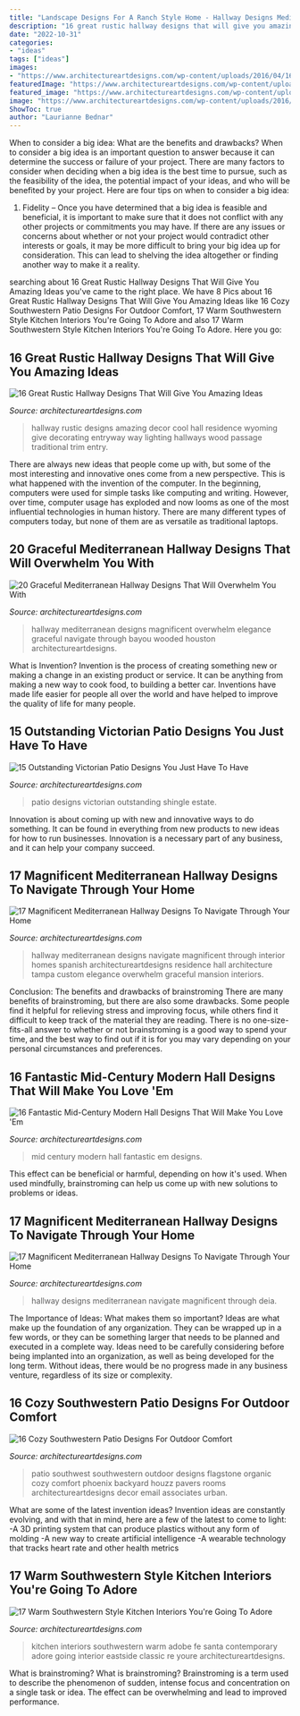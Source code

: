 ```yaml
---
title: "Landscape Designs For A Ranch Style Home - Hallway Designs Mediterranean Navigate Magnificent Through Deia"
description: "16 great rustic hallway designs that will give you amazing ideas"
date: "2022-10-31"
categories:
- "ideas"
tags: ["ideas"]
images:
- "https://www.architectureartdesigns.com/wp-content/uploads/2016/04/16-Cozy-Southwestern-Patio-Designs-For-Outdoor-Comfort-13.jpg"
featuredImage: "https://www.architectureartdesigns.com/wp-content/uploads/2015/05/16-Great-Rustic-Hallway-Designs-That-Will-Give-You-Amazing-Ideas-12-630x945.jpg"
featured_image: "https://www.architectureartdesigns.com/wp-content/uploads/2017/10/20-Graceful-Mediterranean-Hallway-Designs-That-Will-Overwhelm-You-With-Elegance-19.jpg"
image: "https://www.architectureartdesigns.com/wp-content/uploads/2016/03/17-Warm-Southwestern-Style-Kitchen-Interiors-Youre-Going-To-Adore-5.jpg"
ShowToc: true
author: "Laurianne Bednar"
---
```



When to consider a big idea: What are the benefits and drawbacks?
When to consider a big idea is an important question to answer because it can determine the success or failure of your project. There are many factors to consider when deciding when a big idea is the best time to pursue, such as the feasibility of the idea, the potential impact of your ideas, and who will be benefited by your project. Here are four tips on when to consider a big idea:
1. Fidelity – Once you have determined that a big idea is feasible and beneficial, it is important to make sure that it does not conflict with any other projects or commitments you may have. If there are any issues or concerns about whether or not your project would contradict other interests or goals, it may be more difficult to bring your big idea up for consideration. This can lead to shelving the idea altogether or finding another way to make it a reality.


	

		
searching about 16 Great Rustic Hallway Designs That Will Give You Amazing Ideas you've came to the right place. We have 8 Pics about 16 Great Rustic Hallway Designs That Will Give You Amazing Ideas like 16 Cozy Southwestern Patio Designs For Outdoor Comfort, 17 Warm Southwestern Style Kitchen Interiors You&#039;re Going To Adore and also 17 Warm Southwestern Style Kitchen Interiors You&#039;re Going To Adore. Here you go:
		
    
## 16 Great Rustic Hallway Designs That Will Give You Amazing Ideas

<img loading=lazy src="https://www.architectureartdesigns.com/wp-content/uploads/2015/05/16-Great-Rustic-Hallway-Designs-That-Will-Give-You-Amazing-Ideas-12-630x945.jpg" onerror="this.onerror=null;this.src='https://tse1.mm.bing.net/th?id=OIP.akzpj3-md8_oFOzwcdWO0QHaLH&amp;pid=15.1';" alt="16 Great Rustic Hallway Designs That Will Give You Amazing Ideas">

_Source: architectureartdesigns.com_

>hallway rustic designs amazing decor cool hall residence wyoming give decorating entryway way lighting hallways wood passage traditional trim entry. 

	

There are always new ideas that people come up with, but some of the most interesting and innovative ones come from a new perspective. This is what happened with the invention of the computer. In the beginning, computers were used for simple tasks like computing and writing. However, over time, computer usage has exploded and now looms as one of the most influential technologies in human history. There are many different types of computers today, but none of them are as versatile as traditional laptops.

    
## 20 Graceful Mediterranean Hallway Designs That Will Overwhelm You With

<img loading=lazy src="https://www.architectureartdesigns.com/wp-content/uploads/2017/10/20-Graceful-Mediterranean-Hallway-Designs-That-Will-Overwhelm-You-With-Elegance-19.jpg" onerror="this.onerror=null;this.src='https://tse4.mm.bing.net/th?id=OIP.uq1xrkc7DQ_Fs7AN98m0HgHaJw&amp;pid=15.1';" alt="20 Graceful Mediterranean Hallway Designs That Will Overwhelm You With">

_Source: architectureartdesigns.com_

>hallway mediterranean designs magnificent overwhelm elegance graceful navigate through bayou wooded houston architectureartdesigns. 

	

What is Invention?
Invention is the process of creating something new or making a change in an existing product or service. It can be anything from making a new way to cook food, to building a better car. Inventions have made life easier for people all over the world and have helped to improve the quality of life for many people.

    
## 15 Outstanding Victorian Patio Designs You Just Have To Have

<img loading=lazy src="http://www.architectureartdesigns.com/wp-content/uploads/2019/05/15-Outstanding-Victorian-Patio-Designs-You-Just-Have-To-Have-5.jpg" onerror="this.onerror=null;this.src='https://tse2.mm.bing.net/th?id=OIP.3pKUns2BGoXz58zjzFa8qQHaLH&amp;pid=15.1';" alt="15 Outstanding Victorian Patio Designs You Just Have To Have">

_Source: architectureartdesigns.com_

>patio designs victorian outstanding shingle estate. 

	

Innovation is about coming up with new and innovative ways to do something. It can be found in everything from new products to new ideas for how to run businesses. Innovation is a necessary part of any business, and it can help your company succeed.

    
## 17 Magnificent Mediterranean Hallway Designs To Navigate Through Your Home

<img loading=lazy src="https://www.architectureartdesigns.com/wp-content/uploads/2016/07/17-Magnificent-Mediterranean-Hallway-Designs-To-Navigate-Through-Your-Home-3.jpg" onerror="this.onerror=null;this.src='https://tse3.mm.bing.net/th?id=OIP.9-BDrpe7sYf8XjPUuO-pMAHaJ6&amp;pid=15.1';" alt="17 Magnificent Mediterranean Hallway Designs To Navigate Through Your Home">

_Source: architectureartdesigns.com_

>hallway mediterranean designs navigate magnificent through interior homes spanish architectureartdesigns residence hall architecture tampa custom elegance overwhelm graceful mansion interiors. 

	

Conclusion: The benefits and drawbacks of brainstroming
There are many benefits of brainstroming, but there are also some drawbacks. Some people find it helpful for relieving stress and improving focus, while others find it difficult to keep track of the material they are reading. There is no one-size-fits-all answer to whether or not brainstroming is a good way to spend your time, and the best way to find out if it is for you may vary depending on your personal circumstances and preferences.

    
## 16 Fantastic Mid-Century Modern Hall Designs That Will Make You Love &#039;Em

<img loading=lazy src="http://www.architectureartdesigns.com/wp-content/uploads/2019/03/16-Fantastic-Mid-Century-Modern-Hall-Designs-That-Will-Make-You-Love-Em-16.jpg" onerror="this.onerror=null;this.src='https://tse2.mm.bing.net/th?id=OIP.uMirm0cOIE8nnKQ2dfYNZgHaLH&amp;pid=15.1';" alt="16 Fantastic Mid-Century Modern Hall Designs That Will Make You Love &#039;Em">

_Source: architectureartdesigns.com_

>mid century modern hall fantastic em designs. 

	

This effect can be beneficial or harmful, depending on how it's used. When used mindfully, brainstroming can help us come up with new solutions to problems or ideas.

    
## 17 Magnificent Mediterranean Hallway Designs To Navigate Through Your Home

<img loading=lazy src="https://www.architectureartdesigns.com/wp-content/uploads/2016/07/17-Magnificent-Mediterranean-Hallway-Designs-To-Navigate-Through-Your-Home-12.jpg" onerror="this.onerror=null;this.src='https://tse1.mm.bing.net/th?id=OIP.wioOGXu9J9qyw3BlGVLAMwHaLH&amp;pid=15.1';" alt="17 Magnificent Mediterranean Hallway Designs To Navigate Through Your Home">

_Source: architectureartdesigns.com_

>hallway designs mediterranean navigate magnificent through deia. 

	

The Importance of Ideas: What makes them so important?
Ideas are what make up the foundation of any organization. They can be wrapped up in a few words, or they can be something larger that needs to be planned and executed in a complete way. Ideas need to be carefully considering before being implanted into an organization, as well as being developed for the long term. Without ideas, there would be no progress made in any business venture, regardless of its size or complexity.

    
## 16 Cozy Southwestern Patio Designs For Outdoor Comfort

<img loading=lazy src="https://www.architectureartdesigns.com/wp-content/uploads/2016/04/16-Cozy-Southwestern-Patio-Designs-For-Outdoor-Comfort-13.jpg" onerror="this.onerror=null;this.src='https://tse3.mm.bing.net/th?id=OIP.tsLVXhbqJYcH0KiqZftrSQHaFZ&amp;pid=15.1';" alt="16 Cozy Southwestern Patio Designs For Outdoor Comfort">

_Source: architectureartdesigns.com_

>patio southwest southwestern outdoor designs flagstone organic cozy comfort phoenix backyard houzz pavers rooms architectureartdesigns decor email associates urban. 

	

What are some of the latest invention ideas?
Invention ideas are constantly evolving, and with that in mind, here are a few of the latest to come to light: 
-A 3D printing system that can produce plastics without any form of molding 
-A new way to create artificial intelligence 
-A wearable technology that tracks heart rate and other health metrics

    
## 17 Warm Southwestern Style Kitchen Interiors You&#039;re Going To Adore

<img loading=lazy src="https://www.architectureartdesigns.com/wp-content/uploads/2016/03/17-Warm-Southwestern-Style-Kitchen-Interiors-Youre-Going-To-Adore-5.jpg" onerror="this.onerror=null;this.src='https://tse2.mm.bing.net/th?id=OIP.rkpSduEfa-vMMgwDCLaWNwHaE7&amp;pid=15.1';" alt="17 Warm Southwestern Style Kitchen Interiors You&#039;re Going To Adore">

_Source: architectureartdesigns.com_

>kitchen interiors southwestern warm adobe fe santa contemporary adore going interior eastside classic re youre architectureartdesigns. 

	

What is brainstroming?
What is brainstroming? Brainstroming is a term used to describe the phenomenon of sudden, intense focus and concentration on a single task or idea. The effect can be overwhelming and lead to improved performance.

